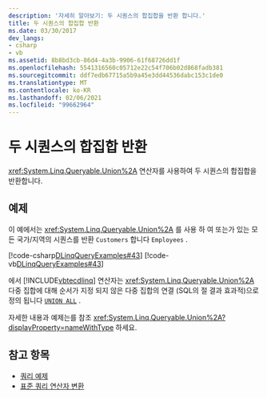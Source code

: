 ```yaml
---
description: '자세히 알아보기: 두 시퀀스의 합집합을 반환 합니다.'
title: 두 시퀀스의 합집합 반환
ms.date: 03/30/2017
dev_langs:
- csharp
- vb
ms.assetid: 8b8bd3cb-86d4-4a3b-9906-61f68726dd1f
ms.openlocfilehash: 5541316560c05712e22c54f706b02d868fadb381
ms.sourcegitcommit: ddf7edb67715a5b9a45e3dd44536dabc153c1de0
ms.translationtype: MT
ms.contentlocale: ko-KR
ms.lasthandoff: 02/06/2021
ms.locfileid: "99662964"
---
```

# <a name="return-the-set-union-of-two-sequences"></a>두 시퀀스의 합집합 반환

<xref:System.Linq.Queryable.Union%2A> 연산자를 사용하여 두 시퀀스의 합집합을 반환합니다.  
  
## <a name="example"></a>예제  

 이 예에서는 <xref:System.Linq.Queryable.Union%2A> 를 사용 하 여 또는가 있는 모든 국가/지역의 시퀀스를 반환 `Customers` 합니다 `Employees` .  
  
 [!code-csharp[DLinqQueryExamples#43](../../../../../../samples/snippets/csharp/VS_Snippets_Data/DLinqQueryExamples/cs/Program.cs#43)]
 [!code-vb[DLinqQueryExamples#43](../../../../../../samples/snippets/visualbasic/VS_Snippets_Data/DLinqQueryExamples/vb/Module1.vb#43)]  
  
 에서 [!INCLUDE[vbtecdlinq](../../../../../../includes/vbtecdlinq-md.md)] 연산자는 <xref:System.Linq.Queryable.Union%2A> 다중 집합에 대해 순서가 지정 되지 않은 다중 집합의 연결 (SQL의 절 결과 효과적)으로 정의 됩니다 [`UNION ALL`](/sql/t-sql/language-elements/set-operators-union-transact-sql) .

자세한 내용과 예제는를 참조 <xref:System.Linq.Queryable.Union%2A?displayProperty=nameWithType> 하세요.
  
## <a name="see-also"></a>참고 항목

- [쿼리 예제](query-examples.md)
- [표준 쿼리 연산자 변환](standard-query-operator-translation.md)
